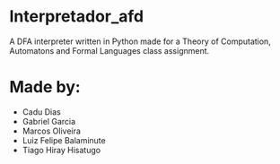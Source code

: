 # Interpretador_afd
A DFA interpreter written in Python made for a Theory of Computation, Automatons and Formal Languages class assignment.

# Made by:

- Cadu Dias
- Gabriel Garcia
- Marcos Oliveira
- Luiz Felipe Balaminute
- Tiago Hiray Hisatugo
